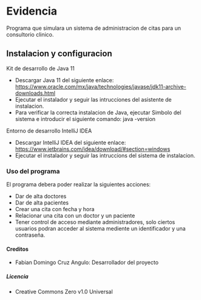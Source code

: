 # Evidencia
Programa que simulara un sistema de administracion de citas para un consultorio clinico.
## Instalacion y configuracion
Kit de desarrollo de Java 11
- Descargar Java 11 del siguiente enlace: https://www.oracle.com/mx/java/technologies/javase/jdk11-archive-downloads.html
- Ejecutar el instalador y seguir las intrucciones del asistente de instalacion.
- Para verificar la correcta instalacion de Java, ejecutar Simbolo del sistema e introducir el siguiente comando: java -version

Entorno de desarrollo IntelliJ IDEA 
- Descargar IntelliJ IDEA del siguiente enlace: https://www.jetbrains.com/idea/download/#section=windows
- Ejecutar el instalador y seguir las intruccions del sistema de instalacion.
### Uso del programa
El programa debera poder realizar la siguientes acciones:
- Dar de alta doctores
- Dar de alta pacientes
- Crear una cita con fecha y hora
- Relacionar una cita con un doctor y un paciente
- Tener control de acceso mediante administradores, solo ciertos usuarios podran acceder al sistema mediente un identificador y una contraseña.
#### Creditos
- Fabian Domingo Cruz Angulo: Desarrollador del proyecto
##### Licencia
- Creative Commons Zero v1.0 Universal
